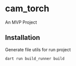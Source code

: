 # cam_torch

An MVP Project

## Installation

Generate file utils for run project


```
dart run build_runner build

```
